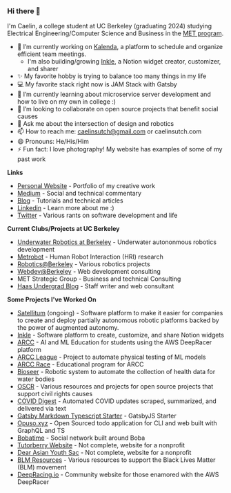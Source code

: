 ### Hi there 👋

I'm Caelin, a college student at UC Berkeley (graduating 2024) studying Electrical Engineering/Computer Science and Business in the [MET program](https://met.berkeley.edu/).

- 🔭 I’m currently working on [Kalenda](http://kalenda.io/), a platform to schedule and organize efficient team meetings. 
  - I'm also building/growing [Inkle](https://inkle.xyz), a Notion widget creator, customizer, and sharer 
- ✨ My favorite hobby is trying to balance too many things in my life
- 💻 My favorite stack right now is JAM Stack with Gatsby
- 🌱 I’m currently learning about microservice server development and how to live on my own in college :)
- 👯 I’m looking to collaborate on open source projects that benefit social causes
- 💬 Ask me about the intersection of design and robotics
- 📫 How to reach me: caelinsutch@gmail.com or caelinsutch.com
- 😄 Pronouns: He/His/Him
- ⚡ Fun fact: I love photography! My website has examples of some of my past work

**Links**
- [Personal Website](https://caelinsutch.com) - Portfolio of my creative work
- [Medium](https://medium.com/@caelinsutch) - Social and technical commentary
- [Blog](https://cometcode.io) - Tutorials and technical articles
- [Linkedin](https://linkedin.com/in/caelinsutch/) - Learn more about me :)
- [Twitter](https://twitter.com/caelin_sutch) - Various rants on software development and life

**Current Clubs/Projects at UC Berkeley**
- [Underwater Robotics at Berkeley](https://urobotics.berkeley.edu/) - Underwater autononmous robotics development
- [Metrobot](https://github.com/metrobot-research) - Human Robot Interaction (HRI) research
- [Robotics@Berkeley](https://rab.berkeley.edu/) - Various robotics projects
- [Webdev@Berkeley](https://webatberkeley.org/) - Web development consulting
- MET Strategic Group - Business and technical Consulting
- [Haas Undergrad Blog](https://haasundergrad.wordpress.com/) - Staff writer and web consultant

**Some Projects I've Worked On**
- [Satellitum](https://satellitum.io) (ongoing) - Software platform to make it easier for companies to create and deploy partially autonomous robotic platforms backed by the power of augmented autonomy.
- [Inkle](https://inkle.xyz/) - Software platform to create, customize, and share Notion widgets
- [ARCC](https://arcc.ai/) - AI and ML Education for students using the AWS DeepRacer platform
- [ARCC League](https://league.arcc.ai/) - Project to automate physical testing of ML models
- [ARCC Race](https://race.arcc.ai/) - Educational program for ARCC
- [Bioseer](https://issuu.com/caelinsutch/docs/bioseer_tech_report) - Robotic system to automate the collection of health data for water bodies
- [OSCR](https://opensourceforcivilrights.com/) - Various resources and projects for open source projects that support civil rights causes
- [COVID Digest](https://covid-digest.com/) - Automated COVID updates scraped, summarized, and delivered via text
- [Gatsby Markdown Typescript Starter](https://gatsby-typescript-markdown-starter.vercel.app/) - GatsbyJS Starter
- [Opuso.xyz](https://github.com/opuso-xyz) - Open Sourced todo application for CLI and web built with GraphQL and TS
- [Bobatime](https://bobati.me/) - Social network built around Boba
- [Tutorberry Website](https://tutorberry.vercel.app/) - Not complete, website for a nonprofit
- [Dear Asian Youth Sac](https://dear-asian-youth-landing.vercel.app/) - Not complete, website for a nonprofit
- [BLM Resources](https://caelinsutch.github.io/blm-resources/) - Various resources to support the Black Lives Matter (BLM) movement
- [DeepRacing.io](https://deepracing.io/) - Community website for those enamored with the AWS DeepRacer
